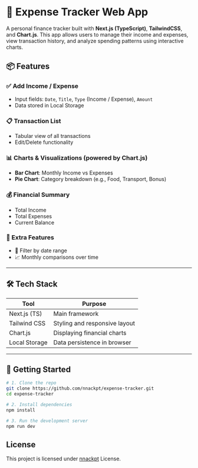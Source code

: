 # 💸 Expense Tracker Web App

A personal finance tracker built with **Next.js (TypeScript)**, **TailwindCSS**, and **Chart.js**. This app allows users to manage their income and expenses, view transaction history, and analyze spending patterns using interactive charts.

## 📦 Features

### ✅ Add Income / Expense

- Input fields: `Date`, `Title`, `Type` (Income / Expense), `Amount`
- Data stored in Local Storage

### 📋 Transaction List

- Tabular view of all transactions
- Edit/Delete functionality

### 📊 Charts & Visualizations (powered by Chart.js)

- **Bar Chart**: Monthly Income vs Expenses
- **Pie Chart**: Category breakdown (e.g., Food, Transport, Bonus)

### 💰 Financial Summary

- Total Income
- Total Expenses
- Current Balance

### 🎯 Extra Features

- 📅 Filter by date range
- 📈 Monthly comparisons over time

---

## 🛠 Tech Stack

| Tool          | Purpose                       |
| ------------- | ----------------------------- |
| Next.js (TS)  | Main framework                |
| Tailwind CSS  | Styling and responsive layout |
| Chart.js      | Displaying financial charts   |
| Local Storage | Data persistence in browser   |

---

## 🚀 Getting Started

```bash
# 1. Clone the repo
git clone https://github.com/nnackpt/expense-tracker.git
cd expense-tracker

# 2. Install dependencies
npm install

# 3. Run the development server
npm run dev
```

## License

This project is licensed under [nnackpt](https://github.com/nnackpt) License.
